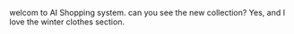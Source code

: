 welcom to AI Shopping system.
can you see the new collection?
Yes, and I love the winter clothes section.
